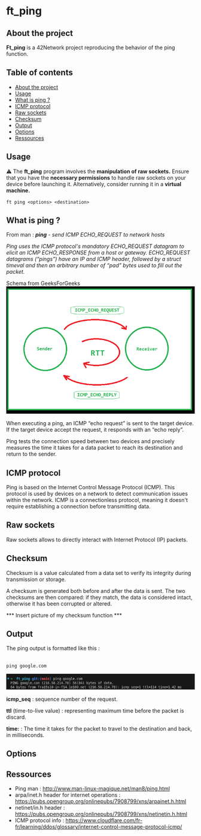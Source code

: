 # ft_ping

## About the project

**Ft_ping** is a 42Network project reproducing the behavior of the ping function.

## Table of contents

- [About the project](#about-the-project)
- [Usage](#usage)
- [What is ping ?](#what-is-ping-?)
- [ICMP protocol](#icmp-protocol)
- [Raw sockets](#raw-sockets)
- [Checksum](#checksum)
- [Output](#output)
- [Options](#options)
- [Ressources](#ressources)

## Usage

⚠️ The **ft_ping** program involves the **manipulation of raw sockets.** Ensure that you have the **necessary permissions** to handle raw sockets on your device before launching it. Alternatively, consider running it in a **virtual machine.**

```
ft ping <options> <destination>

```

## What is ping ?

From man :
***ping** - send ICMP ECHO_REQUEST to network hosts*

*Ping uses the ICMP protocol's mandatory ECHO_REQUEST datagram to elicit an ICMP ECHO_RESPONSE from a host or gateway. ECHO_REQUEST datagrams (“pings”) have an IP and ICMP header, followed by a struct timeval and then an arbitrary number of “pad” bytes used to fill out the packet.*

Schema from GeeksForGeeks
![Ping_schema_from_GeekForGeeks](/readme_img/ping_schema.png)

When executing a ping, an ICMP “echo request” is sent to the target device. If the target device accept the request, it responds with an “echo reply”.

Ping tests the connection speed between two devices and precisely measures the time it takes for a data packet to reach its destination and return to the sender. 

## ICMP protocol

Ping is based on the Internet Control Message Protocol (ICMP). This protocol is used by devices on a network to detect communication issues within the network. ICMP is a connectionless protocol, meaning it doesn't require establishing a connection before transmitting data.

## Raw sockets

Raw sockets allows to directly interact with Internet Protocol (IP) packets.

## Checksum

Checksum is a value calculated from a data set to verify its integrity during transmission or storage.

A checksum is generated both before and after the data is sent. The two checksums are then compared: if they match, the data is considered intact, otherwise it has been corrupted or altered. 

*** Insert picture of my checksum function ***

## Output

The ping output is formatted like this :

```

ping google.com

```

![ping_google_output](/readme_img/ping_google_output.png)

**icmp_seq** : sequence number of the request.

**ttl** (time-to-live value) : representing maximum time before the packet is discard.

**time:** : The time it takes for the packet to travel to the destination and back, in milliseconds.

## Options

## Ressources

- Ping man : http://www.man-linux-magique.net/man8/ping.html
- arpa/inet.h header for internet operations : https://pubs.opengroup.org/onlinepubs/7908799/xns/arpainet.h.html
- netinet/in.h header : https://pubs.opengroup.org/onlinepubs/7908799/xns/netinetin.h.html
- ICMP protocol info : https://www.cloudflare.com/fr-fr/learning/ddos/glossary/internet-control-message-protocol-icmp/
